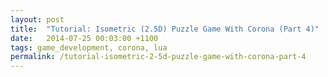 ```yaml
---
layout: post
title:  "Tutorial: Isometric (2.5D) Puzzle Game With Corona (Part 4)"
date:   2014-07-25 00:03:00 +1100
tags: game_development, corona, lua
permalink: /tutorial-isometric-2-5d-puzzle-game-with-corona-part-4
---
```

